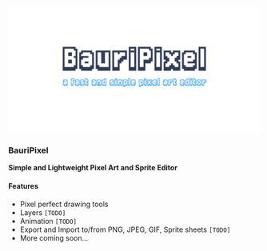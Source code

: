 ![](assets/extras/bauripixel_cover.png)

### BauriPixel
**Simple and Lightweight Pixel Art and Sprite Editor**

#### Features
* Pixel perfect drawing tools
* Layers `[TODO]`
* Animation `[TODO]`
* Export and Import to/from PNG, JPEG, GIF, Sprite sheets `[TODO]`
*  More coming soon...
